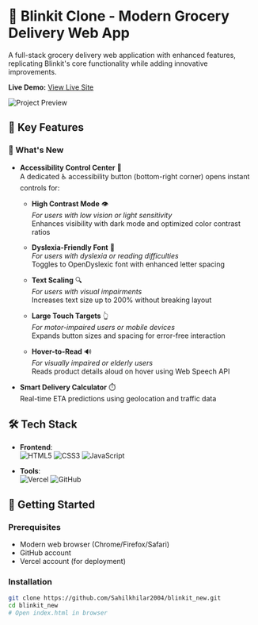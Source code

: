 # 🛒 Blinkit Clone - Modern Grocery Delivery Web App


A full-stack grocery delivery web application with enhanced features, replicating Blinkit's core functionality while adding innovative improvements.

**Live Demo:** [View Live Site](blinkit-new.vercel.app)

![Project Preview](assets/demo-screenshot.png) <!-- Add your screenshot path -->


## 🚀 Key Features

### 🌟 What's New
- **Accessibility Control Center** 🦾  
  A dedicated ♿ accessibility button (bottom-right corner) opens instant controls for:
  
  - **High Contrast Mode** 👁️  
    *For users with low vision or light sensitivity*  
    Enhances visibility with dark mode and optimized color contrast ratios

  - **Dyslexia-Friendly Font** 📖  
    *For users with dyslexia or reading difficulties*  
    Toggles to OpenDyslexic font with enhanced letter spacing

  - **Text Scaling** 🔍  
    *For users with visual impairments*  
    Increases text size up to 200% without breaking layout

  - **Large Touch Targets** 👆  
    *For motor-impaired users or mobile devices*  
    Expands button sizes and spacing for error-free interaction

  - **Hover-to-Read** 🔊  
    *For visually impaired or elderly users*  
    Reads product details aloud on hover using Web Speech API
  
- **Smart Delivery Calculator** ⏱️  
  Real-time ETA predictions using geolocation and traffic data
  

## 🛠️ Tech Stack
- **Frontend**:  
  ![HTML5](https://img.shields.io/badge/-HTML5-E34F26?logo=html5&logoColor=white)
  ![CSS3](https://img.shields.io/badge/-CSS3-1572B6?logo=css3&logoColor=white)
  ![JavaScript](https://img.shields.io/badge/-JavaScript-F7DF1E?logo=javascript&logoColor=black)
  
- **Tools**:  
  ![Vercel](https://img.shields.io/badge/-Vercel-000000?logo=vercel&logoColor=white)
  ![GitHub](https://img.shields.io/badge/-GitHub-181717?logo=github&logoColor=white)

## 🚨 Getting Started

### Prerequisites
- Modern web browser (Chrome/Firefox/Safari)
- GitHub account
- Vercel account (for deployment)

### Installation
```bash
git clone https://github.com/Sahilkhilar2004/blinkit_new.git
cd blinkit_new
# Open index.html in browser

